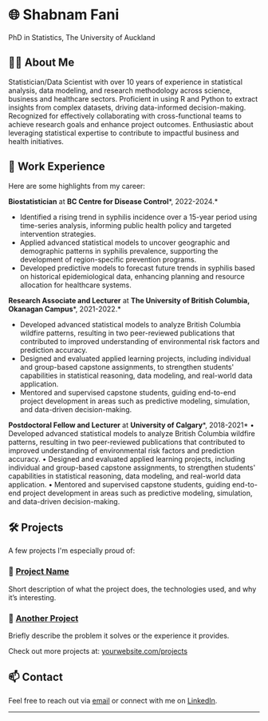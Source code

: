 # 🌐 Shabnam Fani
PhD in Statistics, The University of Auckland 



## 🧑‍💻 About Me

Statistician/Data Scientist with over 10 years of experience in statistical analysis, data modeling, and research methodology across science, business and healthcare sectors. Proficient in using R and Python to extract insights from complex datasets, driving data-informed decision-making. Recognized for effectively collaborating with cross-functional teams to achieve research goals and enhance project outcomes. Enthusiastic about leveraging statistical expertise to contribute to impactful business and health initiatives.

## 💼 Work Experience

Here are some highlights from my career:

**Biostatistician** at **BC Centre for Disease Control***, 2022-2024.*  
  -	Identified a rising trend in syphilis incidence over a 15-year period using time-series analysis, informing public health policy and targeted intervention strategies.
  -	Applied advanced statistical models to uncover geographic and demographic patterns in syphilis prevalence, supporting the development of region-specific prevention programs.
  -	Developed predictive models to forecast future trends in syphilis based on historical epidemiological data, enhancing planning and resource allocation for healthcare systems.

**Research Associate and Lecturer** at **The University of British Columbia, Okanagan Campus***, 2021-2022.* 
 - Developed advanced statistical models to analyze British Columbia wildfire patterns, resulting in two peer-reviewed publications that contributed to improved understanding of environmental risk factors and prediction accuracy.
- Designed and evaluated applied learning projects, including individual and group-based capstone assignments, to strengthen students' capabilities in statistical reasoning, data modeling, and real-world data application.
 - Mentored and supervised capstone students, guiding end-to-end project development in areas such as predictive modeling, simulation, and data-driven decision-making.

**Postdoctoral Fellow and Lecturer** at **University of Calgary***, 2018-2021*
•	Developed advanced statistical models to analyze British Columbia wildfire patterns, resulting in two peer-reviewed publications that contributed to improved understanding of environmental risk factors and prediction accuracy.
•	Designed and evaluated applied learning projects, including individual and group-based capstone assignments, to strengthen students' capabilities in statistical reasoning, data modeling, and real-world data application.
•	Mentored and supervised capstone students, guiding end-to-end project development in areas such as predictive modeling, simulation, and data-driven decision-making.

## 🛠️ Projects

A few projects I'm especially proud of:

### 🚀 [Project Name](https://linktoproject.com)
Short description of what the project does, the technologies used, and why it’s interesting.

### 📱 [Another Project](https://linktoproject.com)
Briefly describe the problem it solves or the experience it provides.

Check out more projects at: [yourwebsite.com/projects](https://yourwebsite.com/projects)

## 📫 Contact

Feel free to reach out via [email](mailto:you@example.com) or connect with me on [LinkedIn](https://linkedin.com/in/yourprofile).

---

